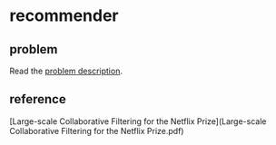 # recommender

## problem

Read the [problem description](JN2.pdf).

## reference

[Large-scale Collaborative Filtering for the Netflix Prize](Large-scale Collaborative Filtering for the Netflix Prize.pdf)
